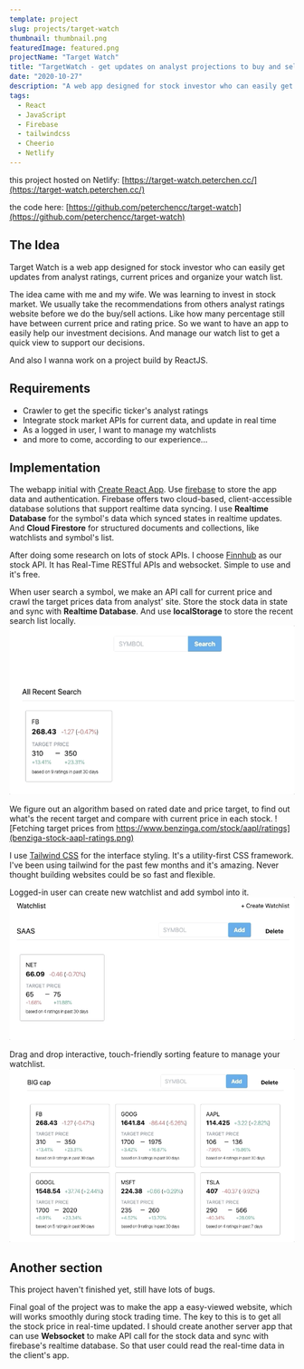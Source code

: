 ```yaml
---
template: project
slug: projects/target-watch
thumbnail: thumbnail.png
featuredImage: featured.png
projectName: "Target Watch"
title: "TargetWatch - get updates on analyst projections to buy and sell stocks"
date: "2020-10-27"
description: "A web app designed for stock investor who can easily get updates from analyst ratings, current prices and organize your watch list."
tags:
  - React
  - JavaScript
  - Firebase
  - tailwindcss
  - Cheerio
  - Netlify
---
```


this project hosted on Netlify: [https://target-watch.peterchen.cc/](https://target-watch.peterchen.cc/)

the code here: [https://github.com/peterchencc/target-watch](https://github.com/peterchencc/target-watch)

## The Idea

Target Watch is a web app designed for stock investor who can easily get updates from analyst ratings, current prices and organize your watch list.

The idea came with me and my wife. We was learning to invest in stock market. We usually take the recommendations from others analyst ratings website before we do the buy/sell actions. Like how many percentage still have between current price and rating price. So we want to have an app to easily help our investment decisions. And manage our watch list to get a quick view to support our decisions.

And also I wanna work on a project build by ReactJS.

## Requirements

- Crawler to get the specific ticker's analyst ratings
- Integrate stock market APIs for current data, and update in real time
- As a logged in user, I want to manage my watchlists
- and more to come, according to our experience...

## Implementation

The webapp initial with [Create React App](https://github.com/facebook/create-react-app). Use [firebase](https://firebase.google.com/) to store the app data and authentication. Firebase offers two cloud-based, client-accessible database solutions that support realtime data syncing. I use **Realtime Database** for the symbol's data which synced states in realtime updates. And **Cloud Firestore** for structured documents and collections, like watchlists and symbol's list.

After doing some research on lots of stock APIs. I choose [Finnhub](https://finnhub.io/) as our stock API. It has Real-Time RESTful APIs and websocket. Simple to use and it's free.

When user search a symbol, we make an API call for current price and crawl the target prices data from analyst' site. Store the stock data in state and sync with **Realtime Database**. And use **localStorage** to store the recent search list locally.
![Autocomplete search for symbols, fetching the data from Finnhub stock lists API](autocomplete-search.gif)

We figure out an algorithm based on rated date and price target, to find out what's the recent target and compare with current price in each stock.
![Fetching target prices from https://www.benzinga.com/stock/aapl/ratings](benziga-stock-aapl-ratings.png)

I use [Tailwind CSS](https://tailwindcss.com/) for the interface styling. It's a utility-first CSS framework. I've been using tailwind for the past few months and it's amazing. Never thought building websites could be so fast and flexible.

Logged-in user can create new watchlist and add symbol into it.
![Add symbol to watchlist](add-to-watchlist.gif)

Drag and drop interactive, touch-friendly sorting feature to manage your watchlist.
![card-sorting.gif](card-sorting.gif)

## Another section

This project haven't finished yet, still have lots of bugs.

Final goal of the project was to make the app a easy-viewed website, which will works smoothly during stock trading time. The key to this is to get all the stock price in real-time updated. I should create another server app that can use **Websocket** to make API call for the stock data and sync with firebase's realtime database. So that user could read the real-time data in the client's app.

